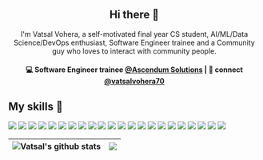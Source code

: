 <h2 align="center"> Hi there 👋 </h2>
<p align="center"> I'm Vatsal Vohera, a self-motivated final year CS student, AI/ML/Data Science/DevOps enthusiast, Software Engineer trainee and a Community guy who loves to interact with community people.</p>
<h4 align="center">
💻 Software Engineer trainee <a href="https://www.ascendum.com/">@Ascendum Solutions</a> | 💬 connect <a href="https://twitter.com/vatsalvohera70?t=MavVncrJ_P9NGi9ktEKMog&s=08">@vatsalvohera70</a>
</h4>


## My skills 🚀

![](https://img.shields.io/badge/HTML5-E34F26?style=for-the-badge&logo=html5&logoColor=white)
![](https://img.shields.io/badge/JavaScript-F7DF1E?style=for-the-badge&logo=javascript&logoColor=black)
![](https://img.shields.io/badge/Node.js-43853D?style=for-the-badge&logo=node.js&logoColor=white)
![](https://img.shields.io/badge/CSS3-1572B6?style=for-the-badge&logo=css3&logoColor=white)
![](https://img.shields.io/badge/Sass-CC6699?style=for-the-badge&logo=sass&logoColor=white)
![](https://img.shields.io/badge/Markdown-000000?style=for-the-badge&logo=markdown&logoColor=white)
![](https://img.shields.io/badge/Python-404D59?style=for-the-badge&logo=python&logoColor=white)
![](https://img.shields.io/badge/React-20232A?style=for-the-badge&logo=react&logoColor=61DAFB)
![](https://img.shields.io/badge/Bootstrap-563D7C?style=for-the-badge&logo=bootstrap&logoColor=white)
![](https://img.shields.io/badge/jQuery-0769AD?style=for-the-badge&logo=jquery&logoColor=white)
![](https://img.shields.io/badge/Netlify-00C7B7?style=for-the-badge&logo=netlify&logoColor=white)
![](https://img.shields.io/badge/MongoDB-4EA94B?style=for-the-badge&logo=mongodb&logoColor=white)
![](https://img.shields.io/badge/Django-4EA94B?style=for-the-badge&logo=django&logoColor=white)
![](https://img.shields.io/badge/Google_Cloud-4285F4?style=for-the-badge&logo=google-cloud&logoColor=white)
![](https://img.shields.io/badge/Markdown-000000?style=for-the-badge&logo=markdown&logoColor=white)
![](https://img.shields.io/badge/MySQL-4285F4?style=for-the-badge&logo=mysql&logoColor=white)
![](https://img.shields.io/badge/WebScraping-F7DF1E?style=for-the-badge&logo=webscraping&logoColor=black)
![](https://img.shields.io/badge/Flask-43853D?style=for-the-badge&logo=flask&logoColor=white)
![](https://img.shields.io/badge/Machine_Learning-0769AD?style=for-the-badge&logo=machine_learning&logoColor=white)
![](https://img.shields.io/badge/Java-0769AD?style=for-the-badge&logo=java&logoColor=white)
![](https://img.shields.io/badge/C_LANGUAGE-1572B6?style=for-the-badge&logo=c_language&logoColor=white)
![](https://img.shields.io/badge/AWS-20232A?style=for-the-badge&logo=aws&logoColor=61DAFB)



| <img align="center" src="https://github-readme-stats.vercel.app/api?username=vatsal70&show_icons=true&include_all_commits=true&theme=buefy&hide_border=true" alt="Vatsal's github stats" /> | <img align="center" src="https://github-readme-stats.vercel.app/api/top-langs/?username=vatsal70&layout=compact&theme=buefy&hide_border=true" /> |
| ------------- | ------------- |
